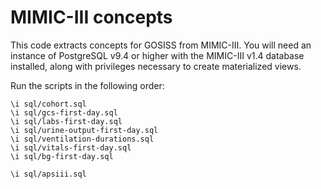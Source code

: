 # MIMIC-III concepts

This code extracts concepts for GOSISS from MIMIC-III. You will need an instance of PostgreSQL v9.4 or higher with the MIMIC-III v1.4 database installed, along with privileges necessary to create materialized views.

Run the scripts in the following order:

```
\i sql/cohort.sql
\i sql/gcs-first-day.sql
\i sql/labs-first-day.sql
\i sql/urine-output-first-day.sql
\i sql/ventilation-durations.sql
\i sql/vitals-first-day.sql
\i sql/bg-first-day.sql

\i sql/apsiii.sql
```


